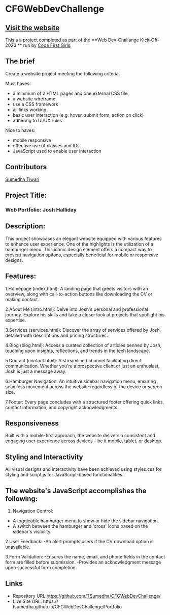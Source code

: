 # CFGWebDevChallenge
  
## [Visit the website](https://TSumedha.github.io/portfolio)

This a a project completed as part of the **Web Dev-Challange Kick-Off-2023 ** run by [Code First Girls](https://codefirstgirls.com).

## The brief

Create a website project meeting the following criteria.

Must haves:

- a minimum of 2 HTML pages and one external CSS file
- a website wireframe
- use a CSS framework
- all links working
- basic user interaction (e.g. hover, submit form, action on click)
- adhering to UI/UX rules

Nice to haves: 

- mobile responsive
- effective use of classes and IDs
- JavaScript used to enable user interaction

## Contributors

[Sumedha Tiwari](https://github.com/TSumedha)


## Project Title:
### Web Portfolio: Josh Halliday 

## Description:
This project showcases an elegant website equipped with various features to enhance user experience. One of the highlights is the utilization of a hamburger menu. This iconic design element offers a compact way to present navigation options, especially beneficial for mobile or responsive designs.

## Features:

1.Homepage (index.html): A landing page that greets visitors with an overview, along with call-to-action buttons like downloading the CV or making contact.

2.About Me (intro.html): Delve into Josh's personal and professional journey. Explore his skills and take a closer look at projects that spotlight his expertise.

3.Services (services.html): Discover the array of services offered by Josh, detailed with descriptions and pricing structures.

4.Blog (blog.html): Access a curated collection of articles penned by Josh, touching upon insights, reflections, and trends in the tech landscape.

5.Contact (contact.html): A streamlined channel facilitating direct communication. Whether you're a prospective client or just an enthusiast, Josh is just a message away.

6.Hamburger Navigation: An intuitive sidebar navigation menu, ensuring seamless movement across the website regardless of the device or screen size.

7.Footer: Every page concludes with a structured footer offering quick links, contact information, and copyright acknowledgments.

## Responsiveness
Built with a mobile-first approach, the website delivers a consistent and engaging user experience across devices – be it mobile, tablet, or desktop.

## Styling and Interactivity
All visual designs and interactivity have been achieved using styles.css for styling and script.js for JavaScript-based functionalities.

## The website's JavaScript accomplishes the following:

1. Navigation Control:
- A toggleable hamburger menu to show or hide the sidebar navigation.
- A switch between the hamburger and 'cross' icons based on the sidebar's visibility.

2.User Feedback:
-An alert prompts users if the CV download option is unavailable.

3.Form Validation:
-Ensures the name, email, and phone fields in the contact form are filled before 
 submission.
-Provides an acknowledgment message upon successful form completion.

## Links
- Repository URL:https://github.com/TSumedha/CFGWebDevChallenge/
- Live Site URL: https:// tsumedha.github.io/CFGWebDevChallenge/Portfolio
